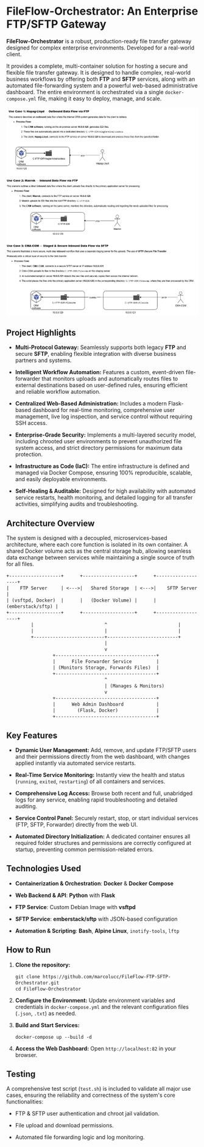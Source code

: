 # FileFlow-Orchestrator: An Enterprise FTP/SFTP Gateway

**FileFlow-Orchestrator** is a robust, production-ready file transfer gateway designed for complex enterprise environments. Developed for a real-world client.

It provides a complete, multi-container solution for hosting a secure and flexible file transfer gateway. It is designed to handle complex, real-world business workflows by offering both **FTP** and **SFTP** services, along with an automated file-forwarding system and a powerful web-based administrative dashboard. The entire environment is orchestrated via a single `docker-compose.yml` file, making it easy to deploy, manage, and scale.

![FTP](imageFTP.png "Image")

##  Project Highlights

-   **Multi-Protocol Gateway:** Seamlessly supports both legacy **FTP** and secure **SFTP**, enabling flexible integration with diverse business partners and systems.
    
-   **Intelligent Workflow Automation:** Features a custom, event-driven file-forwarder that monitors uploads and automatically routes files to external destinations based on user-defined rules, ensuring efficient and reliable workflow automation.
    
-   **Centralized Web-Based Administration:** Includes a modern Flask-based dashboard for real-time monitoring, comprehensive user management, live log inspection, and service control without requiring SSH access.
    
-   **Enterprise-Grade Security:** Implements a multi-layered security model, including chrooted user environments to prevent unauthorized file system access, and strict directory permissions for maximum data protection.
    
-   **Infrastructure as Code (IaC):** The entire infrastructure is defined and managed via Docker Compose, ensuring 100% reproducible, scalable, and easily deployable environments.
    
-   **Self-Healing & Auditable:** Designed for high availability with automated service restarts, health monitoring, and detailed logging for all transfer activities, simplifying audits and troubleshooting.
    

##  Architecture Overview

The system is designed with a decoupled, microservices-based architecture, where each core function is isolated in its own container. A shared Docker volume acts as the central storage hub, allowing seamless data exchange between services while maintaining a single source of truth for all files.

```
+-------------------+      +-------------------+      +-------------------+
|    FTP Server     | <--->|   Shared Storage  | <--->|    SFTP Server    |
| (vsftpd, Docker)  |      |   (Docker Volume) |      | (emberstack/sftp) |
+-------------------+      +-------------------+      +-------------------+
         |                          ^                          |
         |                          |                          |
         +--------------------------+--------------------------+
                                    |
                                    v
                 +-------------------------------------+
                 |      File Forwarder Service         |
                 | (Monitors Storage, Forwards Files)  |
                 +-------------------------------------+
                                    ^
                                    | (Manages & Monitors)
                                    v
                 +-------------------------------------+
                 |      Web Admin Dashboard            |
                 |        (Flask, Docker)              |
                 +-------------------------------------+

```

##  Key Features

-   **Dynamic User Management:** Add, remove, and update FTP/SFTP users and their permissions directly from the web dashboard, with changes applied instantly via automated service restarts.
    
-   **Real-Time Service Monitoring:** Instantly view the health and status (`running`, `exited`, `restarting`) of all containers and services.
    
-   **Comprehensive Log Access:** Browse both recent and full, unabridged logs for any service, enabling rapid troubleshooting and detailed auditing.
    
-   **Service Control Panel:** Securely restart, stop, or start individual services (FTP, SFTP, Forwarder) directly from the web UI.
    
-   **Automated Directory Initialization:** A dedicated container ensures all required folder structures and permissions are correctly configured at startup, preventing common permission-related errors.
    

##  Technologies Used

-   **Containerization & Orchestration**: **Docker** & **Docker Compose**
    
-   **Web Backend & API**: **Python** with **Flask**
    
-   **FTP Service**: Custom Debian Image with **vsftpd**
    
-   **SFTP Service**: **emberstack/sftp** with JSON-based configuration
    
-   **Automation & Scripting**: **Bash**, **Alpine Linux**, `inotify-tools`, `lftp`
    

##  How to Run

1.  **Clone the repository:**
    
    ```
    git clone https://github.com/marcolucc/FileFlow-FTP-SFTP-Orchestrator.git
    cd FileFlow-Orchestrator
    
    ```
    
2.  **Configure the Environment:** Update environment variables and credentials in `docker-compose.yml` and the relevant configuration files (`.json`, `.txt`) as needed.
    
3.  **Build and Start Services:**
    
    ```
    docker-compose up --build -d
    
    ```
    
4.  **Access the Web Dashboard:** Open `http://localhost:82` in your browser.
    

##  Testing

A comprehensive test script (`test.sh`) is included to validate all major use cases, ensuring the reliability and correctness of the system's core functionalities:

-   FTP & SFTP user authentication and chroot jail validation.
    
-   File upload and download permissions.
    
-   Automated file forwarding logic and log monitoring.
    
